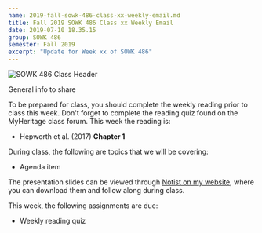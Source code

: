 ```yaml
---
name: 2019-fall-sowk-486-class-xx-weekly-email.md
title: Fall 2019 SOWK 486 Class xx Weekly Email
date: 2019-07-10 18.35.15
group: SOWK 486
semester: Fall 2019
excerpt: "Update for Week xx of SOWK 486"
---
```


![SOWK 486 Class Header](https://jacobrcampbell.com/assets/media/class-header-sowk-theories-practice-1.png "SOWK 486 Class Header")

General info to share 

To be prepared for class, you should complete the weekly reading prior to class this week. Don't forget to complete the reading quiz found on the MyHeritage class forum. This week the reading is:

- Hepworth et al. (2017) __Chapter 1__

During class, the following are topics that we will be covering:

- Agenda item

The presentation slides can be viewed through [Notist on my website](https://presentations.jacobrcampbell.com), where you can download them and follow along during class.

This week, the following assignments are due:

- Weekly reading quiz
